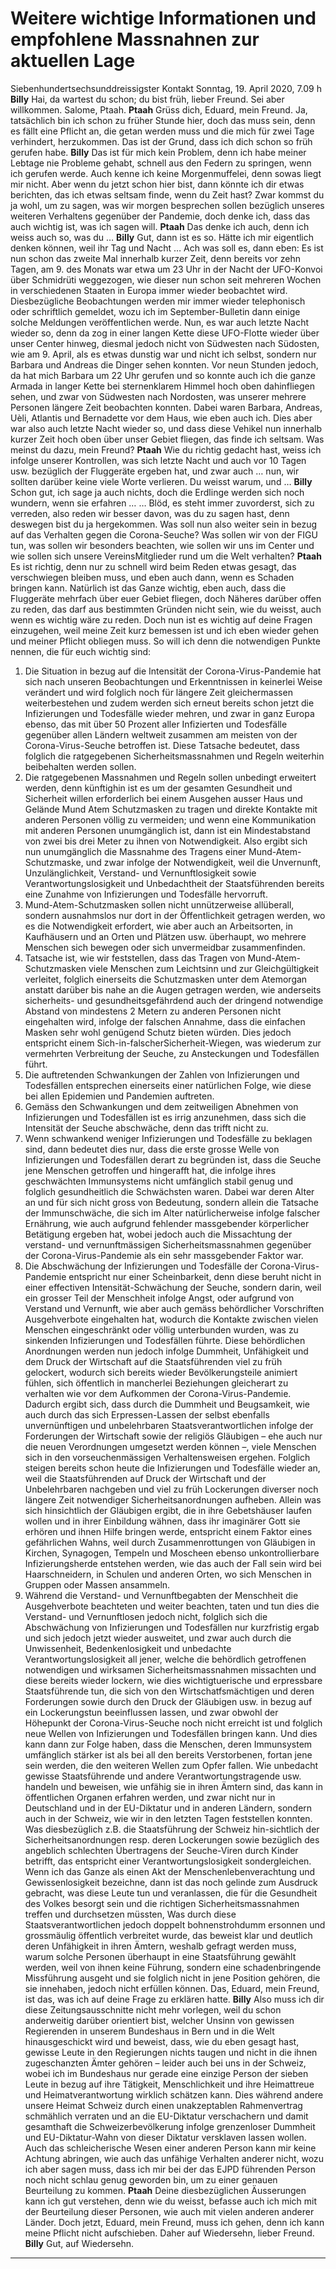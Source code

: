 # Weitere wichtige Informationen und empfohlene Massnahnen zur aktuellen Lage
Siebenhundertsechsunddreissigster Kontakt  Sonntag, 19. April 2020, 7.09 h
**Billy** Hai, da wartest du schon; du bist früh, lieber Freund. Sei aber willkommen. Salome, Ptaah.
**Ptaah** Grüss dich, Eduard, mein Freund. Ja, tatsächlich bin ich schon zu früher Stunde hier, doch das muss sein, denn es
fällt eine Pflicht an, die getan werden muss und die mich für zwei Tage verhindert, herzukommen. Das ist der Grund, dass ich dich schon so früh gerufen habe.
**Billy** Das ist für mich kein Problem, denn ich habe meiner Lebtage nie Probleme gehabt, schnell aus den Federn zu
springen, wenn ich gerufen werde. Auch kenne ich keine Morgenmuffelei, denn sowas liegt mir nicht. Aber wenn du jetzt schon hier bist, dann könnte ich dir etwas berichten, das ich etwas seltsam finde, wenn du Zeit hast? Zwar kommst du ja wohl, um zu sagen, was wir morgen besprechen sollen bezüglich unseres weiteren Verhaltens gegenüber der Pandemie, doch denke ich, dass das auch wichtig ist, was ich sagen will.
**Ptaah** Das denke ich auch, denn ich weiss auch so, was du …
**Billy** Gut, dann ist es so. Hätte ich mir eigentlich denken können, weil ihr Tag und Nacht … Ach was soll es, dann eben:
Es ist nun schon das zweite Mal innerhalb kurzer Zeit, denn bereits vor zehn Tagen, am 9. des Monats war etwa um 23 Uhr in der Nacht der UFO-Konvoi über Schmidrüti weggezogen, wie dieser nun schon seit mehreren Wochen in verschiedenen Staaten in Europa immer wieder beobachtet wird. Diesbezügliche Beobachtungen werden mir immer wieder telephonisch oder schriftlich gemeldet, wozu ich im September-Bulletin dann einige solche Meldungen veröffentlichen werde.
Nun, es war auch letzte Nacht wieder so, denn da zog in einer langen Kette diese UFO-Flotte wieder über unser Center hinweg, diesmal jedoch nicht von Südwesten nach Südosten, wie am 9. April, als es etwas dunstig war und nicht ich selbst, sondern nur Barbara und Andreas die Dinger sehen konnten. Vor neun Stunden jedoch, da hat mich Barbara um 22 Uhr gerufen und so konnte auch ich die ganze Armada in langer Kette bei sternenklarem Himmel hoch oben dahinfliegen sehen, und zwar von Südwesten nach Nordosten, was unserer mehrere Personen längere Zeit beobachten konnten.
Dabei waren Barbara, Andreas, Uèli, Atlantis und Bernadette vor dem Haus, wie eben auch ich. Dies aber war also auch letzte Nacht wieder so, und dass diese Vehikel nun innerhalb kurzer Zeit hoch oben über unser Gebiet fliegen, das finde ich seltsam. Was meinst du dazu, mein Freund?
**Ptaah** Wie du richtig gedacht hast, weiss ich infolge unserer Kontrollen, was sich letzte Nacht und auch vor 10 Tagen
usw. bezüglich der Fluggeräte ergeben hat, und zwar auch … nun, wir sollten darüber keine viele Worte verlieren. Du weisst warum, und …
**Billy** Schon gut, ich sage ja auch nichts, doch die Erdlinge werden sich noch wundern, wenn sie erfahren … … Blöd, es
steht immer zuvorderst, sich zu verreden, also reden wir besser davon, was du zu sagen hast, denn deswegen bist du ja hergekommen. Was soll nun also weiter sein in bezug auf das Verhalten gegen die Corona-Seuche? Was sollen wir von der FIGU tun, was sollen wir besonders beachten, wie sollen wir uns im Center und wie sollen sich unsere VereinsMitglieder rund um die Welt verhalten?
**Ptaah** Es ist richtig, denn nur zu schnell wird beim Reden etwas gesagt, das verschwiegen bleiben muss, und eben auch
dann, wenn es Schaden bringen kann. Natürlich ist das Ganze wichtig, eben auch, dass die Fluggeräte mehrfach über euer Gebiet fliegen, doch Näheres darüber offen zu reden, das darf aus bestimmten Gründen nicht sein, wie du weisst, auch wenn es wichtig wäre zu reden. Doch nun ist es wichtig auf deine Fragen einzugehen, weil meine Zeit kurz bemessen ist und ich eben wieder gehen und meiner Pflicht obliegen muss. So will ich denn die notwendigen Punkte nennen, die für euch wichtig sind:
1) Die Situation in bezug auf die Intensität der Corona-Virus-Pandemie hat sich nach unseren Beobachtungen und Erkenntnissen in keinerlei Weise verändert und wird folglich noch für längere Zeit gleichermassen weiterbestehen und zudem werden sich erneut bereits schon jetzt die Infizierungen und Todesfälle wieder mehren, und zwar in ganz Europa ebenso, das mit über 50 Prozent aller Infizierten und Todesfälle gegenüber allen Ländern weltweit zusammen am meisten von der Corona-Virus-Seuche betroffen ist. Diese Tatsache bedeutet, dass folglich die ratgegebenen Sicherheitsmassnahmen und Regeln weiterhin beibehalten werden sollen.
2) Die ratgegebenen Massnahmen und Regeln sollen unbedingt erweitert werden, denn künftighin ist es um der gesamten Gesundheit und Sicherheit willen erforderlich bei einem Ausgehen ausser Haus und Gelände Mund Atem Schutzmasken zu tragen und direkte Kontakte mit anderen Personen völlig zu vermeiden; und wenn eine Kommunikation mit anderen Personen unumgänglich ist, dann ist ein Mindestabstand von zwei bis drei Meter zu ihnen von Notwendigkeit. Also ergibt sich nun unumgänglich die Massnahme des Tragens einer Mund-Atem-Schutzmaske, und zwar infolge der Notwendigkeit, weil die Unvernunft, Unzulänglichkeit, Verstand- und Vernunftlosigkeit sowie Verantwortungslosigkeit und Unbedachtheit der Staatsführenden bereits eine Zunahme von Infizierungen und Todesfälle hervorruft.
3) Mund-Atem-Schutzmasken sollen nicht unnützerweise allüberall, sondern ausnahmslos nur dort in der Öffentlichkeit getragen werden, wo es die Notwendigkeit erfordert, wie aber auch an Arbeitsorten, in Kaufhäusern und an Orten und Plätzen usw. überhaupt, wo mehrere Menschen sich bewegen oder sich unvermeidbar zusammenfinden.
4) Tatsache ist, wie wir feststellen, dass das Tragen von Mund-Atem-Schutzmasken viele Menschen zum Leichtsinn und zur Gleichgültigkeit verleitet, folglich einerseits die Schutzmasken unter dem Atemorgan anstatt darüber bis nahe an die Augen getragen werden, wie anderseits sicherheits- und gesundheitsgefährdend auch der dringend notwendige Abstand von mindestens 2 Metern zu anderen Personen nicht eingehalten wird, infolge der falschen Annahme, dass die einfachen Masken sehr wohl genügend Schutz bieten würden. Dies jedoch entspricht einem Sich-in-falscherSicherheit-Wiegen, was wiederum zur vermehrten Verbreitung der Seuche, zu Ansteckungen und Todesfällen führt.
5) Die auftretenden Schwankungen der Zahlen von Infizierungen und Todesfällen entsprechen einerseits einer natürlichen Folge, wie diese bei allen Epidemien und Pandemien auftreten.
6) Gemäss den Schwankungen und dem zeitweiligen Abnehmen von Infizierungen und Todesfällen ist es irrig anzunehmen, dass sich die Intensität der Seuche abschwäche, denn das trifft nicht zu.
7) Wenn schwankend weniger Infizierungen und Todesfälle zu beklagen sind, dann bedeutet dies nur, dass die erste grosse Welle von Infizierungen und Todesfällen derart zu begründen ist, dass die Seuche jene Menschen getroffen und hingerafft hat, die infolge ihres geschwächten Immunsystems nicht umfänglich stabil genug und folglich gesundheitlich die Schwächsten waren. Dabei war deren Alter an und für sich nicht gross von Bedeutung, sondern allein die Tatsache der Immunschwäche, die sich im Alter natürlicherweise infolge falscher Ernährung, wie auch aufgrund fehlender massgebender körperlicher Betätigung ergeben hat, wobei jedoch auch die Missachtung der verstand- und vernunftmässigen Sicherheitsmassnahmen gegenüber der Corona-Virus-Pandemie als ein sehr massgebender Faktor war.
8) Die Abschwächung der Infizierungen und Todesfälle der Corona-Virus-Pandemie entspricht nur einer Scheinbarkeit, denn diese beruht nicht in einer effectiven Intensität-Schwächung der Seuche, sondern darin, weil ein grosser Teil der Menschheit infolge Angst, oder aufgrund von Verstand und Vernunft, wie aber auch gemäss behördlicher Vorschriften Ausgehverbote eingehalten hat, wodurch die Kontakte zwischen vielen Menschen eingeschränkt oder völlig unterbunden wurden, was zu sinkenden Infizierungen und Todesfällen führte. Diese behördlichen Anordnungen werden nun jedoch infolge Dummheit, Unfähigkeit und dem Druck der Wirtschaft auf die Staatsführenden viel zu früh gelockert, wodurch sich bereits wieder Bevölkerungsteile animiert fühlen, sich öffentlich in mancherlei Beziehungen gleicherart zu verhalten wie vor dem Aufkommen der Corona-Virus-Pandemie. Dadurch ergibt sich, dass durch die Dummheit und Beugsamkeit, wie auch durch das sich Erpressen-Lassen der selbst ebenfalls unvernünftigen und unbelehrbaren Staatsverantwortlichen infolge der Forderungen der Wirtschaft sowie der religiös Gläubigen – ehe auch nur die neuen Verordnungen umgesetzt werden können –, viele Menschen sich in den vorseuchenmässigen Verhaltensweisen ergehen. Folglich steigen bereits schon heute die Infizierungen und Todesfälle wieder an, weil die Staatsführenden auf Druck der Wirtschaft und der Unbelehrbaren nachgeben und viel zu früh Lockerungen diverser noch längere Zeit notwendiger Sicherheitsanordnungen aufheben. Allein was sich hinsichtlich der Gläubigen ergibt, die in ihre Gebetshäuser laufen wollen und in ihrer Einbildung wähnen, dass ihr imaginärer Gott sie erhören und ihnen Hilfe bringen werde, entspricht einem Faktor eines gefährlichen Wahns, weil durch Zusammenrottungen von Gläubigen in Kirchen, Synagogen, Tempeln und Moscheen ebenso unkontrollierbare Infizierungsherde entstehen werden, wie das auch der Fall sein wird bei Haarschneidern, in Schulen und anderen Orten, wo sich Menschen in Gruppen oder Massen ansammeln.
9) Während die Verstand- und Vernunftbegabten der Menschheit die Ausgehverbote beachteten und weiter beachten, taten und tun dies die Verstand- und Vernunftlosen jedoch nicht, folglich sich die Abschwächung von Infizierungen und Todesfällen nur kurzfristig ergab und sich jedoch jetzt wieder ausweitet, und zwar auch durch die Unwissenheit, Bedenkenlosigkeit und unbedachte Verantwortungslosigkeit all jener, welche die behördlich getroffenen notwendigen und wirksamen Sicherheitsmassnahmen missachten und diese bereits wieder lockern, wie dies wichtigtuerische und erpressbare Staatsführende tun, die sich von den Wirtschatfsmächtigen und deren Forderungen sowie durch den Druck der Gläubigen usw. in bezug auf ein Lockerungstun beeinflussen lassen, und zwar obwohl der Höhepunkt der Corona-Virus-Seuche noch nicht erreicht ist und folglich neue Wellen von Infizierungen und Todesfällen bringen kann. Und dies kann dann zur Folge haben, dass die Menschen, deren Immunsystem umfänglich stärker ist als bei all den bereits Verstorbenen, fortan jene sein werden, die den weiteren Wellen zum Opfer fallen. Wie unbedacht gewisse Staatsführende und andere Verantwortungstragende usw. handeln und beweisen, wie unfähig sie in ihren Ämtern sind, das kann in öffentlichen Organen erfahren werden, und zwar nicht nur in Deutschland und in der EU-Diktatur und in anderen Ländern, sondern auch in der Schweiz, wie wir in den letzten Tagen feststellen konnten. Was diesbezüglich z.B. die Staatsführung der Schweiz hin-sichtlich der Sicherheitsanordnungen resp. deren Lockerungen sowie bezüglich des angeblich schlechten Übertragens der Seuche-Viren durch Kinder betrifft, das entspricht einer Verantwortungslosigkeit sondergleichen. Wenn ich das Ganze als einen Akt der Menschenlebenverachtung und Gewissenlosigkeit bezeichne, dann ist das noch gelinde zum Ausdruck gebracht, was diese Leute tun und veranlassen, die für die Gesundheit des Volkes besorgt sein und die richtigen Sicherheitsmassnahmen treffen und durchsetzen müssten, Was durch diese Staatsverantwortlichen jedoch doppelt bohnenstrohdumm ersonnen und grossmäulig öffentlich verbreitet wurde, das beweist klar und deutlich deren Unfähigkeit in ihren Ämtern, weshalb gefragt werden muss, warum solche Personen überhaupt in eine Staatsführung gewählt werden, weil von ihnen keine Führung, sondern eine schadenbringende Missführung ausgeht und sie folglich nicht in jene Position gehören, die sie innehaben, jedoch nicht erfüllen können. Das, Eduard, mein Freund, ist das, was ich auf deine Frage zu erklären hatte.
**Billy** Also muss ich dir diese Zeitungsausschnitte nicht mehr vorlegen, weil du schon anderweitig darüber orientiert
bist, welcher Unsinn von gewissen Regierenden in unserem Bundeshaus in Bern <zusammengeschnorrt> und in die Welt hinausgeschickt wird und beweist, dass, wie du eben gesagt hast, gewisse Leute in den Regierungen nichts taugen und nicht in die ihnen zugeschanzten Ämter gehören – leider auch bei uns in der Schweiz, wobei ich im Bundeshaus nur gerade eine einzige Person der sieben Leute in bezug auf ihre Tätigkeit, Menschlichkeit und ihre Heimattreue und Heimatverantwortung wirklich schätzen kann. Dies während andere unsere Heimat Schweiz durch einen unakzeptablen Rahmenvertrag schmählich verraten und an die EU-Diktatur verschachern und damit gesamthaft die Schweizerbevölkerung infolge grenzenloser Dummheit und EU-Diktatur-Wahn von dieser Diktatur versklaven lassen wollen. Auch das schleicherische Wesen einer anderen Person kann mir keine Achtung abringen, wie auch das unfähige Verhalten anderer nicht, wozu ich aber sagen muss, dass ich mir bei der das EJPD führenden Person noch nicht schlau genug geworden bin, um zu einer genauen Beurteilung zu kommen.
**Ptaah** Deine diesbezüglichen Äusserungen kann ich gut verstehen, denn wie du weisst, befasse auch ich mich mit der
Beurteilung dieser Personen, wie auch mit vielen anderen anderer Länder. Doch jetzt, Eduard, mein Freund, muss ich gehen, denn ich kann meine Pflicht nicht aufschieben. Daher auf Wiedersehn, lieber Freund.
**Billy** Gut, auf Wiedersehn.
**************************************
